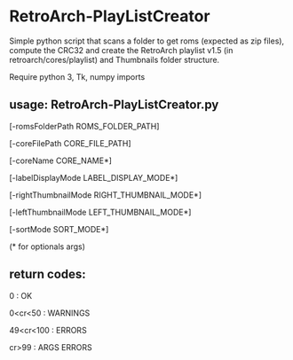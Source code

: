 # RetroArch-PlayListCreator


Simple python script that scans a folder to get roms (expected as zip files), compute the CRC32 and create the RetroArch playlist v1.5 (in retroarch/cores/playlist) and Thumbnails folder structure.


Require python 3, Tk, numpy imports


## usage: **RetroArch-PlayListCreator.py**

[-romsFolderPath ROMS_FOLDER_PATH]

[-coreFilePath CORE_FILE_PATH]

[-coreName CORE_NAME*]

[-labelDisplayMode LABEL_DISPLAY_MODE*]

[-rightThumbnailMode RIGHT_THUMBNAIL_MODE*]

[-leftThumbnailMode LEFT_THUMBNAIL_MODE*]

[-sortMode SORT_MODE*]


(* for optionals args)


## return codes:

0         : OK

0<cr<50   : WARNINGS

49<cr<100 : ERRORS

cr>99     : ARGS ERRORS
 
